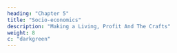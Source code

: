 ```yaml
---
heading: "Chapter 5"
title: "Socio-economics"
description: "Making a Living, Profit And The Crafts"
weight: 8
c: "darkgreen"
---
```

